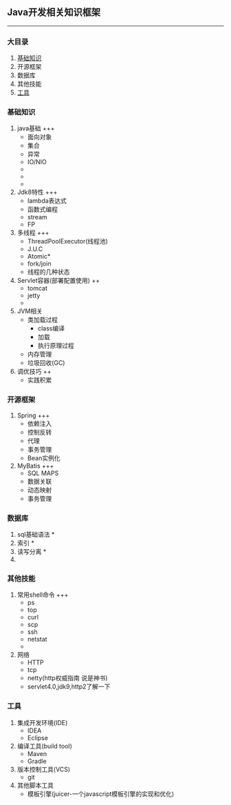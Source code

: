 ## Java开发相关知识框架
-------
### 大目录
1. [基础知识](#baseKnowledge)
2. 开源框架
3. 数据库
4. 其他技能
5. [工具](#tool)

<div id="baseKnowledge"></div>

### 基础知识
1. java基础 +++
	* 面向对象
	* 集合
	* 异常 
	* IO/NIO
	* 
	*
	*
2. Jdk8特性 +++
	* lambda表达式
	* 函数式编程
	* stream
	* FP
3. 多线程 +++
	* ThreadPoolExecutor(线程池)
	* J.U.C
	* Atomic*
	* fork/join 
	* 线程的几种状态
4. Servlet容器(部署配置使用) ++
	* tomcat
	* jetty 
	* 
5. JVM相关
	* 类加载过程
		* class编译
		* 加载 
		* 执行原理过程
	* 内存管理
	* 垃圾回收(GC)
6. 调优技巧 ++
	* 实践积累

### 开源框架
1. Spring +++
	* 依赖注入
	* 控制反转
	* 代理
	* 事务管理
	* Bean实例化
2. MyBatis +++
	* SQL MAPS
	* 数据关联
	* 动态映射
	* 事务管理

### 数据库
1. sql基础语法
	* 
2. 索引
	*
3. 读写分离
	*
4. 

### 其他技能
1. 常用shell命令 +++
	* ps 
	* top 
	* curl
	* scp 
	* ssh
	* netstat
	* 
2. 网络
	* HTTP 
	* tcp 
	* netty(http权威指南 说是神书)
	* servlet4.0,jdk9,http2了解一下

<div id="tool"></div>

### 工具
1. 集成开发环境(IDE)
	* IDEA
	* Eclipse
2. 编译工具(build tool)
	* Maven
	* Gradle
3. 版本控制工具(VCS)
	* git
4. 其他脚本工具
	* 模板引擎(juicer-一个javascript模板引擎的实现和优化)











































